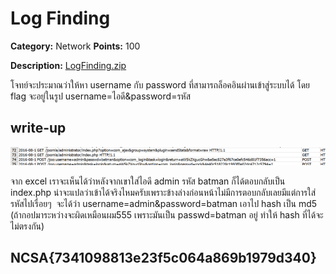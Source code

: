 # Log Finding

**Category:** Network
**Points:** 100

**Description:**
[LogFinding.zip](https://github.com/karnzx/Thailand-Cyber-Top-Students-2021-Write-ups/raw/main/LogFinding/LogFinding.zip)

โจทย์จะประมาณว่าให้หา username กับ password ที่สามารถล็อคอินผ่านเข้าสู่ระบบได้ โดย flag จะอยู่ในรูป username=ไอดี&password=รหัส

## write-up

![compare_file_signature.png](https://raw.githubusercontent.com/karnzx/Thailand-Cyber-Top-Students-2021-Write-ups/main/LogFinding/log.png)

จาก excel เราจะเห็นได้ว่าหลังจากเขาใส่ไอดี admin รหัส batman ก็ได้ตอบกลับเป็น index.php น่าจะแปลว่าเข้าได้จริงไหมครับเพราะข้างล่างก่อนหน้าไม่มีการตอบกลับเลยมีแต่การใส่รหัสไปเรื่อยๆ 
จะได้ว่า username=admin&password=batman เอาไป hash เป็น md5
(ถ้ากอปมาระหว่างจะผิดเหมือนผม555 เพราะมันเป็น passwd=batman อยู่ ทำให้ hash ที่ได้จะไม่ตรงกัน)

## NCSA{7341098813e23f5c064a869b1979d340}